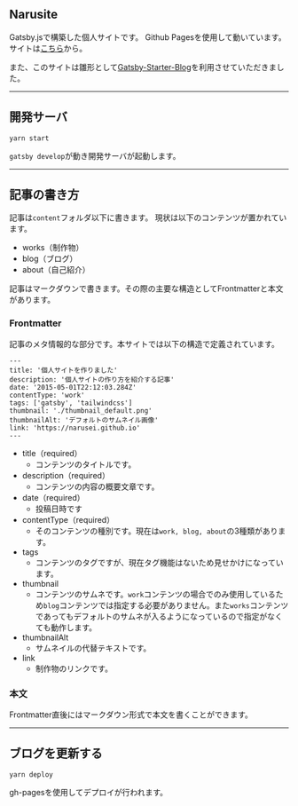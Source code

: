 ## Narusite

Gatsby.jsで構築した個人サイトです。
Github Pagesを使用して動いています。
サイトは[こちら](https://narusei.github.io/)から。

また、このサイトは雛形として[Gatsby-Starter-Blog](https://www.gatsbyjs.com/starters/gatsbyjs/gatsby-starter-blog)を利用させていただきました。

---

## 開発サーバ

```
yarn start
```

`gatsby develop`が動き開発サーバが起動します。

---

## 記事の書き方

記事は`content`フォルダ以下に書きます。
現状は以下のコンテンツが置かれています。

* works（制作物）
* blog（ブログ）
* about（自己紹介）

記事はマークダウンで書きます。その際の主要な構造としてFrontmatterと本文があります。

### Frontmatter

記事のメタ情報的な部分です。本サイトでは以下の構造で定義されています。

```
---
title: '個人サイトを作りました'
description: '個人サイトの作り方を紹介する記事'
date: '2015-05-01T22:12:03.284Z'
contentType: 'work'
tags: ['gatsby', 'tailwindcss']
thumbnail: './thumbnail_default.png'
thumbnailAlt: 'デフォルトのサムネイル画像'
link: 'https://narusei.github.io'
---
```

* title（required）
  * コンテンツのタイトルです。
* description（required）
  * コンテンツの内容の概要文章です。
* date（required）
  * 投稿日時です
* contentType（required）
  * そのコンテンツの種別です。現在は`work, blog, about`の3種類があります。
* tags
  * コンテンツのタグですが、現在タグ機能はないため見せかけになっています。
* thumbnail
  * コンテンツのサムネです。`work`コンテンツの場合でのみ使用しているため`blog`コンテンツでは指定する必要がありません。また`works`コンテンツであってもデフォルトのサムネが入るようになっているので指定がなくても動作します。
* thumbnailAlt
  * サムネイルの代替テキストです。
* link
  * 制作物のリンクです。


### 本文

Frontmatter直後にはマークダウン形式で本文を書くことができます。

---

## ブログを更新する

```
yarn deploy
```

gh-pagesを使用してデプロイが行われます。
